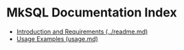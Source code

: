 # MkSQL Documentation Index

- [Introduction and Requirements (../readme.md)](../README.md)
- [Usage Examples (usage.md)](usage.md)
